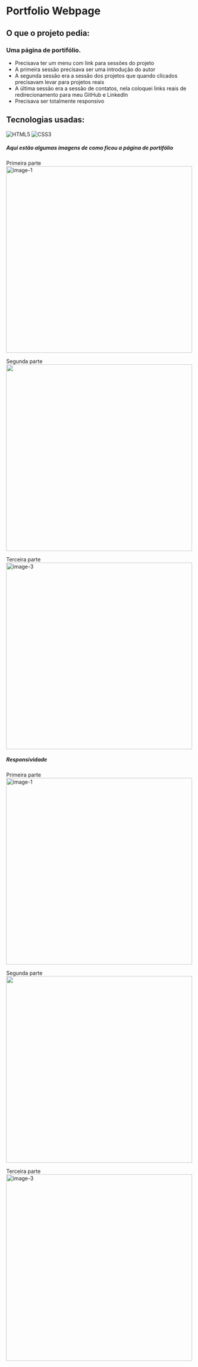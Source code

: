 # Portfolio Webpage

## O que o projeto pedia:
### Uma página de portifólio.
- Precisava ter um menu com link para sessões do projeto
- A primeira sessão precisava ser uma introdução do autor
- A segunda sessão era a sessão dos projetos que quando clicados precisavam levar para projetos reais
- A última sessão era a sessão de contatos, nela coloquei links reais de redirecionamento para meu GitHub e LinkedIn
- Precisava ser totalmente responsivo

## Tecnologias usadas:
![HTML5](https://img.shields.io/badge/html5-%23E34F26.svg?style=for-the-badge&logo=html5&logoColor=white) ![CSS3](https://img.shields.io/badge/css3-%231572B6.svg?style=for-the-badge&logo=css3&logoColor=white)

##### Aqui estão algumas imagens de como ficou a página de portifólio

Primeira parte <br />
<img src="https://github.com/dev-david-alves/Responsive-Web-Design-Certification/blob/main/Portfolio-Webpage/images/img-1.png?raw=true" alt="image-1" width="500"/>

Segunda parte <br />
<img src="https://github.com/dev-david-alves/Responsive-Web-Design-Certification/blob/main/Portfolio-Webpage/images/img-2.png?raw=true" width="500"/>

Terceira parte <br />
<img src="https://github.com/dev-david-alves/Responsive-Web-Design-Certification/blob/main/Portfolio-Webpage/images/img-3.png?raw=true" alt="image-3" width="500"/>

##### Responsividade

Primeira parte <br />
<img src="https://github.com/dev-david-alves/Responsive-Web-Design-Certification/blob/main/Portfolio-Webpage/images/img-4.png?raw=true" alt="image-1" width="500"/>

Segunda parte <br />
<img src="https://github.com/dev-david-alves/Responsive-Web-Design-Certification/blob/main/Portfolio-Webpage/images/img-5.png?raw=true" width="500"/>

Terceira parte <br />
<img src="https://github.com/dev-david-alves/Responsive-Web-Design-Certification/blob/main/Portfolio-Webpage/images/img-6.png?raw=true" alt="image-3" width="500"/>

